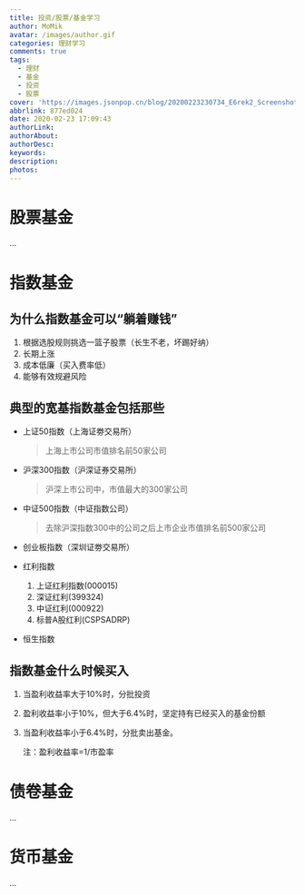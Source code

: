 ```yaml
---
title: 投资/股票/基金学习
author: MoMik
avatar: /images/author.gif
categories: 理财学习
comments: true
tags:
  - 理财
  - 基金
  - 投资
  - 股票
cover: 'https://images.jsonpop.cn/blog/20200223230734_E6rek2_Screenshot.jpeg'
abbrlink: 877ed024
date: 2020-02-23 17:09:43
authorLink:
authorAbout:
authorDesc:
keywords:
description:
photos:
---
```


# 股票基金

...

# 指数基金

## 为什么指数基金可以“躺着赚钱”

1. 根据选股规则挑选一篮子股票（长生不老，坏踢好纳）
2. 长期上涨
3. 成本低廉（买入费率低）
4. 能够有效规避风险

## 典型的宽基指数基金包括那些

- 上证50指数（上海证劵交易所）

  > 上海上市公司市值排名前50家公司

- 沪深300指数（沪深证券交易所）

  > 沪深上市公司中，市值最大的300家公司

- 中证500指数（中证指数公司）

  > 去除沪深指数300中的公司之后上市企业市值排名前500家公司

- 创业板指数（深圳证劵交易所）

- 红利指数

  1. 上证红利指数(000015)
  2. 深证红利(399324)
  3. 中证红利(000922)
  4. 标普A股红利(CSPSADRP)

- 恒生指数

  

## 指数基金什么时候买入

1. 当盈利收益率大于10%时，分批投资

2. 盈利收益率小于10%，但大于6.4%时，坚定持有已经买入的基金份额

3. 当盈利收益率小于6.4%时，分批卖出基金。

   注：盈利收益率=1/市盈率

# 债卷基金

...

# 货币基金

...
